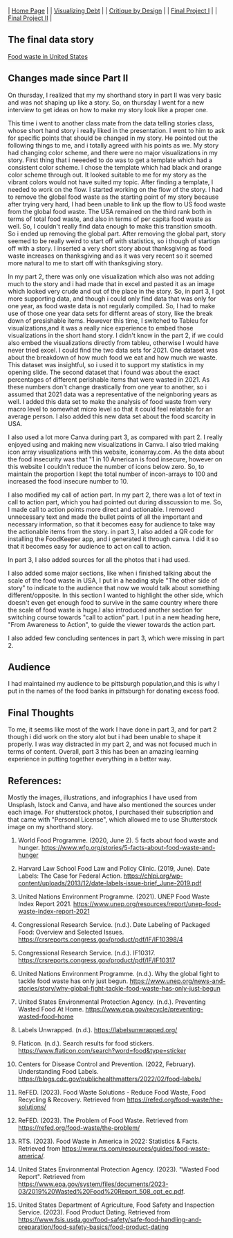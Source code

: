 

| [Home Page](https://usr1995.github.io/Rauf_Portfolio/) |
| [Visualizing Debt](visualizing-government-debt.md) |
| [Critique by Design](critique-by-design.md) |
| [Final Project I](final-project-part-one.md)   |
| [Final Project II](final-project-part-two.md) |

## The final data story

[Food waste in United States](https://carnegie-mellon.shorthandstories.com/intergovernmental-organisation-annual-report/
)



## Changes made since Part II
On thursday, I realized that my my shorthand story in part II was very basic and was not shaping up like a story. So, on thursday I went for a new interview to get ideas on how to make my story look like a proper one. 

This time i went to another class mate from the data telling stories class, whose short hand story i really liked in the presentation. I went to him to ask for specific points that should be changed in my story. He pointed out the following things to me, and i totally agreed with his points as we.
My story had changing color scheme, and there were no major visualizations in my story. 
First thing that i neeeded to do was to get a template which had a consistent color scheme. I chose the template which had black and orange color scheme through out. It looked suitable to me for my story as the vibrant colors would not have suited my topic. 
After finding a template, I needed to work on the flow. I started working on the flow of the story. I had to remove the global food waste as the starting point of my story because after trying very hard, I had been unable to link up the flow to US food waste from the global food waste. The USA remained on the third rank both in terms of total food waste, and also in terms of per capita food waste as well. So, I couldn't really find data enough to make this transition smooth. So i ended up removing the global part. After removing the global part, story seemed to be really weird to start off with statistics, so i though of startign off with a story. I inserted a very short story about thanksgiving as food waste increases on thanksgiving and as it was very recent so it seemed more natural to me to start off with thanksgiving story.

In my part 2, there was only one visualization which also was not adding much to the story and i had made that in excel and pasted it as an image which looked very crude and out of the place in the story. So, in part 3, I got more supporting data, and though i could only find data that was only for one year, as food waste data is not regularly compiled. So, I had to make use of those one year data sets for differnt areas of story, like the break down of presishable items. However this time, I switched to Tableu for visualizations,and it was a really nice experience to embed those visualizations in the short hand story. I didn't know in the part 2, if we could also embed the visualizations directly from tableu, otherwise I would have never tried excel. 
I could find the two data sets for 2021. One dataset was about the breakdown of how much food we eat and how much we waste. This dataset was insightful, so i used it to support my statistics in my opening slide. The second dataset that i found was about the exact percentages of different perishable items that were wasted in 2021. As these numbers don't change drastically from one year to another, so i assumed that 2021 data was a representative of the neignboring years as well. I added this data set to make the analysis of food waste from very macro level to somewhat micro level so that it could feel relatable for an average person. I also added this new data set about the food scarcity in USA. 

I also used a lot more Canva during part 3, as compared with part 2. I really enjoyed using and making new visualizations in Canva. I also tried making icon array visualizations with this website, iconarray.com. As the data about the food insecurity was that "1 in 10 American is food insecure, however on this website I couldn't reduce the number of icons below zero. So, to maintain the proportion I kept the total number of incon-arrays to 100 and increased the food insecure number to 10. 

I also modified my call of action part. In my part 2, there was a lot of text in call to action part, which you had pointed out during disscussion to me. So, I made call to action points more direct and actionable. I removed unnecessary text and made the bullet points of all the important and necessary information, so that it becomes easy for audience to take way the actionable items from the story. in part 3, I also added a QR code for installing the FoodKeeper app, and i generated it through canva. I did it so that it becomes easy for audience to act on call to action. 

In part 3, I also added sources for all the photos that i had used.  

I also added some major sections, like when i finished talking about the scale of the food waste in USA, I put in a heading style "The other side of story" to indicate to the audience that now we would talk about something different/opposite. In this section I wanted to highlight the other side, which doesn't even get enough food to survive in the same country where there the scale of food waste is huge.I also introduced another section for switching course towards "call to action" part. I put in a new heading here, "From Awareness to Action", to guide the viewer towards the action part. 

I also added few concluding sentences in part 3, which were missing in part 2. 


## Audience
I had maintained my audience to be pittsburgh population,and this is why I put in the names of the food banks in pittsburgh for donating excess food. 

## Final Thoughts
To me, it seems like most of the work I have done in part 3, and for part 2 though i did work on the story alot but i had been unable to shape it properly. I was way distracted in my part 2, and was not focused much in terms of content.  Overall, part 3 this has been an amazing learning experience in putting together everything in a better way. 



## References: 
Mostly the images, illustrations, and infographics I have used from Unsplash, Istock and Canva, and have also mentioned the sources under each image. For shutterstock photos, I purchased their subscription and that came with "Personal License", which allowed me to use Shutterstock image on my shorthand story. 

1. World Food Programme. (2020, June 2). 5 facts about food waste and hunger. https://www.wfp.org/stories/5-facts-about-food-waste-and-hunger

2. Harvard Law School Food Law and Policy Clinic. (2019, June). Date Labels: The Case for Federal Action. https://chlpi.org/wp-content/uploads/2013/12/date-labels-issue-brief_June-2019.pdf

3. United Nations Environment Programme. (2021). UNEP Food Waste Index Report 2021. https://www.unep.org/resources/report/unep-food-waste-index-report-2021

4. Congressional Research Service. (n.d.). Date Labeling of Packaged Food: Overview and Selected Issues. https://crsreports.congress.gov/product/pdf/IF/IF10398/4

5. Congressional Research Service. (n.d.). IF10317. https://crsreports.congress.gov/product/pdf/IF/IF10317

6. United Nations Environment Programme. (n.d.). Why the global fight to tackle food waste has only just begun. https://www.unep.org/news-and-stories/story/why-global-fight-tackle-food-waste-has-only-just-begun

7. United States Environmental Protection Agency. (n.d.). Preventing Wasted Food At Home. https://www.epa.gov/recycle/preventing-wasted-food-home

8. Labels Unwrapped. (n.d.). https://labelsunwrapped.org/

9. Flaticon. (n.d.). Search results for food stickers. https://www.flaticon.com/search?word=food&type=sticker

10. Centers for Disease Control and Prevention. (2022, February). Understanding Food Labels. https://blogs.cdc.gov/publichealthmatters/2022/02/food-labels/

11. ReFED. (2023). Food Waste Solutions - Reduce Food Waste, Food Recycling & Recovery. Retrieved from https://refed.org/food-waste/the-solutions/

12. ReFED. (2023). The Problem of Food Waste. Retrieved from https://refed.org/food-waste/the-problem/

13. RTS. (2023). Food Waste in America in 2022: Statistics & Facts. Retrieved from https://www.rts.com/resources/guides/food-waste-america/.

14. United States Environmental Protection Agency. (2023). "Wasted Food Report". Retrieved from https://www.epa.gov/system/files/documents/2023-03/2019%20Wasted%20Food%20Report_508_opt_ec.pdf.

15. United States Department of Agriculture, Food Safety and Inspection Service. (2023). Food Product Dating. Retrieved from https://www.fsis.usda.gov/food-safety/safe-food-handling-and-preparation/food-safety-basics/food-product-dating

